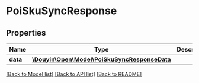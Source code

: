 # PoiSkuSyncResponse

## Properties
Name | Type | Description | Notes
------------ | ------------- | ------------- | -------------
**data** | [**\Douyin\Open\Model\PoiSkuSyncResponseData**](PoiSkuSyncResponseData.md) |  | 

[[Back to Model list]](../../README.md#documentation-for-models) [[Back to API list]](../../README.md#documentation-for-api-endpoints) [[Back to README]](../../README.md)

